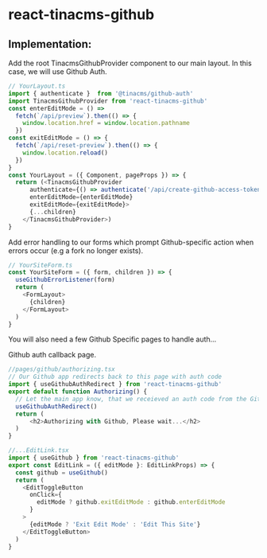 # react-tinacms-github

## Implementation:

Add the root TinacmsGithubProvider component to our main layout. In this case, we will use Github Auth.
```ts
// YourLayout.ts
import { authenticate }  from '@tinacms/github-auth'
import TinacmsGithubProvider from 'react-tinacms-github'
const enterEditMode = () =>
  fetch(`/api/preview`).then(() => {
    window.location.href = window.location.pathname
  })
const exitEditMode = () => {
  fetch(`/api/reset-preview`).then(() => {
    window.location.reload()
  })
}
const YourLayout = ({ Component, pageProps }) => {
  return (<TinacmsGithubProvider
      authenticate={() => authenticate('/api/create-github-access-token')}
      enterEditMode={enterEditMode}
      exitEditMode={exitEditMode}>
      {...children}
    </TinacmsGithubProvider>)
}
```

Add error handling to our forms which prompt Github-specific action when errors occur (e.g a fork no longer exists).
```ts
// YourSiteForm.ts
const YourSiteForm = ({ form, children }) => {
  useGithubErrorListener(form)
  return (
    <FormLayout>
      {children}
    </FormLayout>
  )
}
```

You will also need a few Github Specific pages to handle auth...

Github auth callback page. 
```ts
//pages/github/authorizing.tsx
// Our Github app redirects back to this page with auth code
import { useGithubAuthRedirect } from 'react-tinacms-github'
export default function Authorizing() {
  // Let the main app know, that we receieved an auth code from the Github redirect
  useGithubAuthRedirect() 
  return (
      <h2>Authorizing with Github, Please wait...</h2>
  )
}
```

```ts
//...EditLink.tsx
import { useGithub } from 'react-tinacms-github'
export const EditLink = ({ editMode }: EditLinkProps) => {
  const github = useGithub()
  return (
    <EditToggleButton
      onClick={
        editMode ? github.exitEditMode : github.enterEditMode
      }
    >
      {editMode ? 'Exit Edit Mode' : 'Edit This Site'}
    </EditToggleButton>
  )
}
```